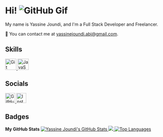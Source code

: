# Hi! ![GitHub Gif](https://user-images.githubusercontent.com/18350557/176309783-0785949b-9127-417c-8b55-ab5a4333674e.gif)

My name is Yassine Joundi, and I'm a Full Stack Developer and Freelancer.

📧 You can contact me at [yassinejoundi.abj@gmail.com](mailto:yassinejoundi.abj@gmail.com).

## Skills

<p align="left">
  <a href="https://git-scm.com/" target="_blank" rel="noreferrer">
    <img src="https://raw.githubusercontent.com/danielcranney/readme-generator/main/public/icons/skills/git-colored.svg" width="36" height="36" alt="Git" />
  </a>
  <a href="https://developer.mozilla.org/en-US/docs/Web/JavaScript" target="_blank" rel="noreferrer">
    <img src="https://raw.githubusercontent.com/danielcranney/readme-generator/main/public/icons/skills/javascript-colored.svg" width="36" height="36" alt="JavaScript" />
  </a>
  <!-- Add other skills here as needed -->
</p>

## Socials

<p align="left">
  <a href="https://www.github.com/yassinejoundi" target="_blank" rel="noreferrer">
    <img src="https://raw.githubusercontent.com/danielcranney/readme-generator/main/public/icons/socials/github.svg" width="32" height="32" alt="GitHub" />
  </a>
  <a href="http://www.instagram.com/yassine.joundi" target="_blank" rel="noreferrer">
    <img src="https://raw.githubusercontent.com/danielcranney/readme-generator/main/public/icons/socials/instagram.svg" width="32" height="32" alt="Instagram" />
  </a>
  <!-- Add other social media links here as needed -->
</p>

## Badges

<b>My GitHub Stats</b>
<a href="http://www.github.com/yassinejoundi">
<img src="https://github-readme-stats.vercel.app/api?username=yassinejoundi&show_icons=true&hide=&count_private=true&title_color=ffffff&text_color=ffffff&icon_color=facc15&bg_color=312e81&hide_border=true&show_icons=true" alt="Yassine Joundi's GitHub Stats" />
</a>
<a href="http://www.github.com/yassinejoundi">
<img src="https://github-readme-streak-stats.herokuapp.com/?user=yassinejoundi&stroke=ffffff&background=312e81&ring=ffffff&fire=ffffff&currStreakNum=ffffff&currStreakLabel=ffffff&sideNums=ffffff&sideLabels=ffffff&dates=ffffff&hide_border=true" />
</a>
<a href="https://github.com/yassinejoundi" align="left">
<img src="https://github-readme-stats.vercel.app/api/top-langs/?username=yassinejoundi&langs_count=10&title_color=ffffff&text_color=ffffff&icon_color=facc15&bg_color=312e81&hide_border=true&locale=en&custom_title=Top%20Languages" alt="Top Languages" />
</a>
